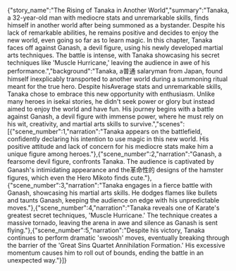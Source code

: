{"story_name":"The Rising of Tanaka in Another World","summary":"Tanaka, a 32-year-old man with mediocre stats and unremarkable skills, finds himself in another world after being summoned as a bystander. Despite his lack of remarkable abilities, he remains positive and decides to enjoy the new world, even going so far as to learn magic. In this chapter, Tanaka faces off against Ganash, a devil figure, using his newly developed martial arts techniques. The battle is intense, with Tanaka showcasing his secret techniques like 'Muscle Hurricane,' leaving the audience in awe of his performance.","background":"Tanaka, a普通 salaryman from Japan, found himself inexplicably transported to another world during a summoning ritual meant for the true hero. Despite hisAverage stats and unremarkable skills, Tanaka chose to embrace this new opportunity with enthusiasm. Unlike many heroes in isekai stories, he didn't seek power or glory but instead aimed to enjoy the world and have fun. His journey begins with a battle against Ganash, a devil figure with immense power, where he must rely on his wit, creativity, and martial arts skills to survive.","scenes":[{"scene_number":1,"narration":"Tanaka appears on the battlefield, confidently declaring his intention to use magic in this new world. His positive attitude and lack of concern for his mediocre stats make him a unique figure among heroes."},{"scene_number":2,"narration":"Ganash, a fearsome devil figure, confronts Tanaka. The audience is captivated by Ganash's intimidating appearance and the革命性的 designs of the hamster figures, which even the Hero Mikoto finds cute."},{"scene_number":3,"narration":"Tanaka engages in a fierce battle with Ganash, showcasing his martial arts skills. He dodges flames like bullets and taunts Ganash, keeping the audience on edge with his unpredictable moves."},{"scene_number":4,"narration":"Tanaka reveals one of Karate's greatest secret techniques, 'Muscle Hurricane.' The technique creates a massive tornado, leaving the arena in awe and silence as Ganash is sent flying."},{"scene_number":5,"narration":"Despite his victory, Tanaka continues to perform dramatic 'swoosh' moves, eventually breaking through the barrier of the 'Great Sins Quartet Annihilation Formation.' His excessive momentum causes him to roll out of bounds, ending the battle in an unexpected way."}]}